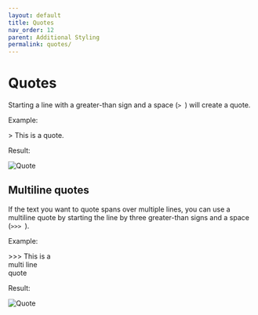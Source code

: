 ```yaml
---
layout: default
title: Quotes
nav_order: 12
parent: Additional Styling
permalink: quotes/
---
```


# Quotes

Starting a line with a greater-than sign and a space (`> `) will create a quote.

Example:

\> This is a quote.

Result:

![Quote](/discord/assets/quote.png)

## Multiline quotes

If the text you want to quote spans over multiple lines, you can use a multiline quote by starting the line by three greater-than signs and a space (`>>> `).

Example:

\>\>\> This is a   
multi line   
quote

Result:

![Quote](/discord/assets/multiline-quote.png)